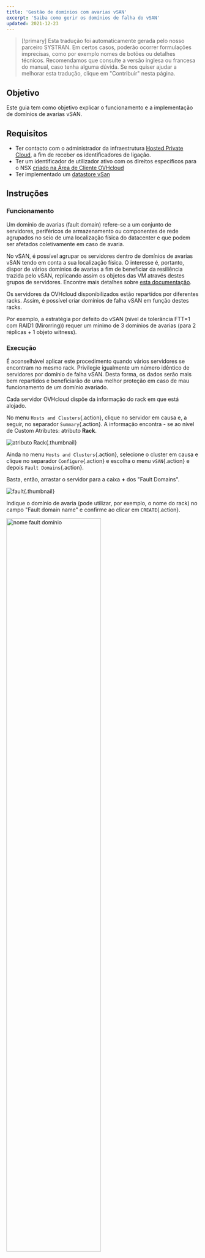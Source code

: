 ```yaml
---
title: 'Gestão de domínios com avarias vSAN'
excerpt: 'Saiba como gerir os domínios de falha do vSAN'
updated: 2021-12-23
---
```


> [!primary]
> Esta tradução foi automaticamente gerada pelo nosso parceiro SYSTRAN. Em certos casos, poderão ocorrer formulações imprecisas, como por exemplo nomes de botões ou detalhes técnicos. Recomendamos que consulte a versão inglesa ou francesa do manual, caso tenha alguma dúvida. Se nos quiser ajudar a melhorar esta tradução, clique em "Contribuir" nesta página.
>

## Objetivo

Este guia tem como objetivo explicar o funcionamento e a implementação de domínios de avarias vSAN.

## Requisitos

- Ter contacto com o administrador da infraestrutura [Hosted Private Cloud](https://www.ovhcloud.com/pt/enterprise/products/hosted-private-cloud/), a fim de receber os identificadores de ligação.
- Ter um identificador de utilizador ativo com os direitos específicos para o NSX [criado na Área de Cliente OVHcloud](/links/manager)
- Ter implementado um [datastore vSan](/pages/hosted_private_cloud/hosted_private_cloud_powered_by_vmware/vmware_vsan)

## Instruções

### Funcionamento

Um domínio de avarias (fault domain) refere-se a um conjunto de servidores, periféricos de armazenamento ou componentes de rede agrupados no seio de uma localização física do datacenter e que podem ser afetados coletivamente em caso de avaria.

No vSAN, é possível agrupar os servidores dentro de domínios de avarias vSAN tendo em conta a sua localização física.
O interesse é, portanto, dispor de vários domínios de avarias a fim de beneficiar da resiliência trazida pelo vSAN, replicando assim os objetos das VM através destes grupos de servidores. Encontre mais detalhes sobre [esta documentação](https://core.vmware.com/resource/vmware-vsan-design-guide#sec8-sub3).

Os servidores da OVHcloud disponibilizados estão repartidos por diferentes racks. Assim, é possível criar domínios de falha vSAN em função destes racks.

Por exemplo, a estratégia por defeito do vSAN (nível de tolerância FTT=1 com RAID1 (Mirorring)) requer um mínimo de 3 domínios de avarias (para 2 réplicas + 1 objeto witness).

### Execução

É aconselhável aplicar este procedimento quando vários servidores se encontram no mesmo rack. Privilegie igualmente um número idêntico de servidores por domínio de falha vSAN.
Desta forma, os dados serão mais bem repartidos e beneficiarão de uma melhor proteção em caso de mau funcionamento de um domínio avariado.

Cada servidor OVHcloud dispõe da informação do rack em que está alojado.

No menu `Hosts and Clusters`{.action}, clique no servidor em causa e, a seguir, no separador `Summary`{.action}. A informação encontra - se ao nível de Custom Atributes: atributo **Rack**.

![atributo Rack](images/01.png){.thumbnail}

Ainda no menu `Hosts and Clusters`{.action}, selecione o cluster em causa e clique no separador `Configure`{.action} e escolha o menu `vSAN`{.action} e depois `Fault Domains`{.action}.

Basta, então, arrastar o servidor para a caixa **+** dos "Fault Domains".

![fault](images/02.png){.thumbnail}

Indique o domínio de avaria (pode utilizar, por exemplo, o nome do rack) no campo "Fault domain name" e confirme ao clicar em `CREATE`{.action}.

<img src="https://raw.githubusercontent.com/ovh/docs/develop/pages/hosted_private_cloud/hosted_private_cloud_powered_by_vmware/vmware_vsan_fault_domain/images/03.png" alt="nome fault domínio" class="thumbnail" width="70%" height="70%">

Poderá seguir o progresso da tarefa de criação do domínio avariado na janela `Recent Tasks`{.action}.

![fault domain task](images/04.png){.thumbnail}

Repita a operação em tantos domínios de avarias quantos os de racks diferentes.

![adição de múltiplos fault domains](images/05.png){.thumbnail}

Adicione um servidor num domínio de avaria existente deslocando-o para cima e confirme clicando em `MOVE`{.action}.

<img src="https://raw.githubusercontent.com/ovh/docs/develop/pages/hosted_private_cloud/hosted_private_cloud_powered_by_vmware/vmware_vsan_fault_domain/images/06.png" alt="adição do servidor" class="thumbnail" width="70%" height="70%">

As informações de espaço em disco utilizado, disponível e total são apresentadas ao sobrevoar o domínio de falha.

<img src="https://raw.githubusercontent.com/ovh/docs/develop/pages/hosted_private_cloud/hosted_private_cloud_powered_by_vmware/vmware_vsan_fault_domain/images/07.png" alt="fault domínio informações" class="thumbnail" width="60%" height="60%">

O cluster vSAN dispõe agora da resiliência de dados através dos domínios de avarias.

## Saiba mais

Fale com a nossa comunidade de utilizadores em <https://community.ovh.com/en/>.
